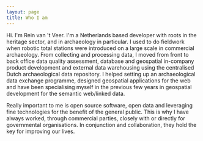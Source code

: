```yaml
---
layout: page
title: Who I am
---
```

Hi. I'm Rein van 't Veer. I'm a Netherlands based developer with roots in the heritage sector, and in archaeology in
particular. I used to do fieldwork when robotic total stations were introduced on a large scale in commercial
archaeology. From collecting and processing data, I moved from front to back office data quality assessment, database
and geospatial in-company product development and external data warehousing using the centralised Dutch archaeological
data repository. I helped setting up an archaeological data exchange programme, designed geospatial applications for the
web and have been specialising myself in the previous few years in geospatial development for the semantic web/linked
data.

Really important to me is open source software, open data and leveraging fine technologies for the benefit of the
general public. This is why I have always worked, through commercial parties, closely with or directly for governmental
organisations. In conjunction and collaboration, they hold the key for improving our lives. 
